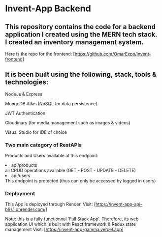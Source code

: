 # Invent-App Backend

## This repository contains the code for a backend application I created using the MERN tech stack. I created an inventory management system. 

Here is the repo for the frontend: [https://github.com/OmarExpo/invent-frontend]

## It is been built using the following, stack, tools & technologies:

NodeJs & Express

MongoDB Atlas (NoSQL for data persistence)

JWT Authentication

Cloudinary (for media management such as images & videos)

Visual Studio for IDE of choice

### Two main category of RestAPIs

Products and Users available at this endpoint:

<li>api/products</li>  
  all CRUD operations available (GET - POST - UPDATE - DELETE)

<li>api/users</li>
 This endpoint is protected (thus can only be accessed by logged in users)

### Deployment

This App is deployed through Render.
Visit: [https://invent-app-api-b9s1.onrender.com/]

Note: this is a fully functionnal 'Full Stack App'. Therefore, its web application UI which is built with React framework & Redux state management
Visit: [https://invent-app-gamma.vercel.app]
